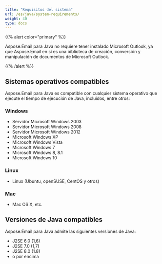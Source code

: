 ```yaml
---
title: "Requisitos del sistema"
url: /es/java/system-requirements/
weight: 40
type: docs
---
```


{{% alert color="primary" %}}

Aspose.Email para Java no requiere tener instalado Microsoft Outlook, ya que Aspose.Email en sí es una biblioteca de creación, conversión y manipulación de documentos de Microsoft Outlook.

{{% /alert %}}
## **Sistemas operativos compatibles**
Aspose.Email para Java es compatible con cualquier sistema operativo que ejecute el tiempo de ejecución de Java, incluidos, entre otros:
### **Windows**
- Servidor Microsoft Windows 2003
- Servidor Microsoft Windows 2008
- Servidor Microsoft Windows 2012
- Microsoft Windows XP 
- Microsoft Windows Vista
- Microsoft Windows 7
- Microsoft Windows 8, 8.1
- Microsoft Windows 10
### **Linux**
- Linux (Ubuntu, openSUSE, CentOS y otros)
### **Mac**
- Mac OS X, etc.
## **Versiones de Java compatibles**
Aspose.Email para Java admite las siguientes versiones de Java:

- J2SE 6.0 (1,6)
- J2SE 7.0 (1,7)
- J2SE 8.0 (1.8)
- o por encima
